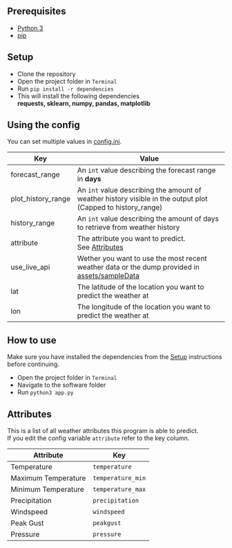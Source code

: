 ## Prerequisites
* [Python 3](https://www.python.org/downloads/)
* [pip](https://pypi.org/project/pip/)
## Setup <a name="setup"></a>
* Clone the repository
* Open the project folder in `Terminal`
* Run `pip install -r dependencies`
* This will install the following dependencies  
**requests, sklearn, numpy, pandas, matplotlib**
## Using the config
You can set multiple values in [config.ini](config.ini).

| Key                | Value                                                                                                                   |
| --------------     | ----------------------------------------------------------------------------------------------------------------------- |
| forecast_range     | An `int` value describing the forecast range in **days**                                                                |
| plot_history_range | An `int` value describing the amount of weather history visible in the output plot (Capped to history_range)
| history_range      | An `int` value describing the amount of days to retrieve from weather history                                           |
| attribute          | The attribute you want to predict. <br>See [Attributes](#attributes)                                                    |
| use_live_api       | Wether you want to use the most recent weather data or the dump provided in [assets/sampleData](assets/sampleData.json) |
| lat                | The latitude of the location you want to predict the weather at                                                         |
| lon                | The longitude of the location you want to predict the weather at                                                        |

## How to use <a name="tutorial"></a>
Make sure you have installed the dependencies from the [Setup](#setup) instructions before continuing.

* Open the project folder in `Terminal`
* Navigate to the software folder
* Run `python3 app.py`
## Attributes <a name="attributes"></a>
This is a list of all weather attributes this program is able to predict.  
If you edit the config variable `attribute` refer to the key column.

| Attribute           | Key               |
| ------------------- | ----------------- |
| Temperature         | `temperature`     |
| Maximum Temperature | `temperature_min` |
| Minimum Temperature | `temperature_max` |
| Precipitation       | `precipitation`   |
| Windspeed           | `windspeed`       |
| Peak Gust           | `peakgust`        |
| Pressure            | `pressure`        |
